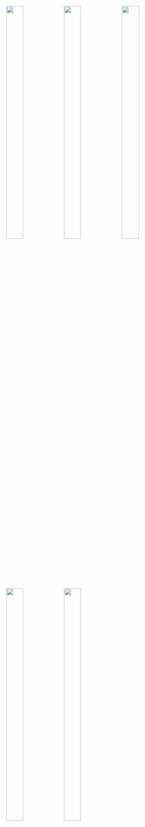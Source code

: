<p float="center>
          
<img src="https://user-images.githubusercontent.com/113609040/210040596-19a974e5-a1c9-4da7-a54e-a68404ed17e0.png" width=22% height=35%>

<img src="https://user-images.githubusercontent.com/113609040/210925308-2c600106-41e5-4bbf-a7bb-8798a989a22a.png" width=30% height=40%>

<img src="https://user-images.githubusercontent.com/113609040/210925310-c66c49b2-33d6-4502-bc7a-26b771b0c82f.png" width=30% height=40%>

<img src="https://user-images.githubusercontent.com/113609040/210925311-e9675b02-b1bd-45b9-910f-b486a9e329de.png" width=30% height=40%>

<img src="https://user-images.githubusercontent.com/113609040/210925299-6ccef22b-0d49-4af3-9823-4282c0e3fbd6.png" width=30% height=40%>

<img src="https://user-images.githubusercontent.com/113609040/210925306-a0c499bd-0940-4ea2-9754-da521bbcf0ab.png" width=30% height=40%>
                                                                                                                 
</p>
